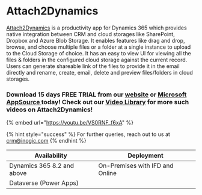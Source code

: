 # Attach2Dynamics

[Attach2Dynamics](https://www.inogic.com/product/productivity-apps/attach-2-dynamics-365-crm-upload-multiple-files-sharepoint-cloud-storage) is a productivity app for Dynamics 365 which provides native integration between CRM and cloud storages like SharePoint, Dropbox and Azure Blob Storage. It enables features like drag and drop, browse, and choose multiple files or a folder at a single instance to upload to the Cloud Storage of choice. It has an easy to view UI for viewing all the files & folders in the configured cloud storage against the current record. Users can generate shareable link of the files to provide it in the email directly and rename, create, email, delete and preview files/folders in cloud storages.

### Download 15 days FREE TRIAL from our [website](https://www.inogic.com/product/productivity-apps/attach-2-dynamics-365-crm-upload-multiple-files-sharepoint-cloud-storage) or [Microsoft AppSource ](https://appsource.microsoft.com/en-us/product/dynamics-365/inogic.a25a8d99-d517-734c-b754-6d7f0a82d7b6?tab=Overview)today! Check out our [Video Library](https://www.youtube.com/channel/UCM4V7ousgLSu1hbOEv4DUuQ?sub\_confirmation=1) for more such videos on Attach2Dynamics!

{% embed url="https://youtu.be/VS0RNF_f6xA" %}

{% hint style="success" %}
For further queries, reach out to us at [crm@inogic.com](mailto:crm@inogic.com)
{% endhint %}



| Availability               | Deployment                      |
| -------------------------- | ------------------------------- |
| Dynamics 365 8.2 and above | On-Premises with IFD and Online |
| Dataverse (Power Apps)     |                                 |

